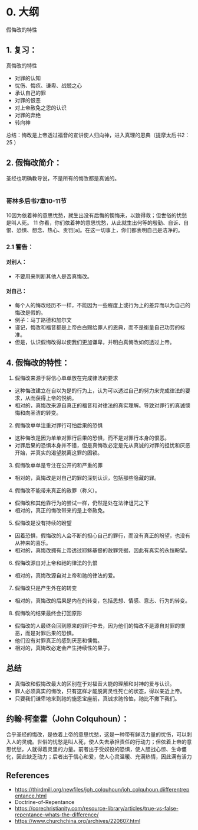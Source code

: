 # 0. 大纲
假悔改的特性

## 1. 复习：
真悔改的特性
- 对罪的认知
- 忧伤、悔疚、谦卑、战兢之心
- 承认自己的罪
- 对罪的恨恶
- 对上帝赦免之恩的认识
- 对罪的弃绝
- 转向神

总结：悔改是上帝透过福音的宣讲使人归向神，进入真理的恩典（提摩太后书2：25 ）


## 2. 假悔改简介：
圣经也明确教导说，不是所有的悔改都是真诚的。
          <br /><br />
### 哥林多后书7章10-11节
10因为依着神的意思忧愁，就生出没有后悔的懊悔来，以致得救；但世俗的忧愁是叫人死。 11 你看，你们依着神的意思忧愁，从此就生出何等的殷勤、自诉、自恨、恐惧、想念、热心、责罚[a]。在这一切事上，你们都表明自己是洁净的。

### 2.1 警告：
#### 对别人：
- 不要用来判断其他人是否真悔改。
#### 对自己：
- 每个人的悔改经历不一样，不能因为一些程度上或行为上的差异而以为自己的悔改是假的。
- 例子：马丁路德和加尔文
- 谨记，悔改和福音都是上帝白白赐给罪人的恩典，而不是衡量自己功劳的标准。
- 但是，认识假悔改得以使我们更加谦卑，并明白真悔改如何透过上帝。
## 4. 假悔改的特性：

1. 假悔改来源于将信心单单放在完成律法的要求
- 这种悔改建立在自以为是的行为上，认为可以透过自己的努力来完成律法的要求，从而获得上帝的悦纳。
- 相对的，真悔改来源自真正的福音和对律法的真实理解。导致对罪行的真诚懊悔和向圣洁的转变。

2. 假悔改单单注重对罪行可怕后果的恐惧
- 这种悔改是因为单单对罪行后果的恐惧，而不是对罪行本身的恨恶。
- 对罪后果的恐惧本身并不错，但是真悔改必定是先从真诚的对罪的担忧和厌恶开始，并真实的渴望脱离这罪的困锁。

3. 假悔改单单是专注在公开的和严重的罪

- 相对的，真悔改是对自己的罪的深刻认识，包括那些隐藏的罪。


4. 假悔改不能带来真正的赦罪（称义）。
- 假悔改和其他靠行为的尝试一样，仍然是处在法律诅咒之下
- 相对的，真正的悔改带来的是上帝赦免。

5. 假悔改是没有持续的盼望
- 因着恐惧，假悔改的人会不断的担心自己的罪行，而没有真正的盼望，也没有从神来的喜乐。
- 相对的，真悔改拥有上帝透过耶稣基督的赦罪凭据，因此有真实的永恒盼望。

6. 假悔改源自对上帝和祂的律法的仇恨
- 相对的，真悔改源自对上帝和祂的律法的爱。

7. 假悔改只是产生外在的转变
- 相对的，真悔改的后果是内在的转变，包括思想、情感、意志、行为的转变。

8. 假悔改的结果最终会打回原形
- 假悔改的人最终会回到原来的罪行中去，因为他们的悔改不是源自对罪的恨恶，而是对罪后果的恐惧。
- 他们没有对罪真正的感到厌恶和懊悔。
- 相对的，真悔改必定会产生持续性的果子。

## 总结
- 真悔改和假悔改最大的区别在于对福音大能的理解和对神的爱与认识。
- 罪人必须真实的悔改，只有这样才能脱离灵性死亡的状态，得以亲近上帝。
- 只要我们谦卑地来到祂的施恩宝座前，真诚求祂怜恤，祂比不撇下我们。

## 约翰·柯奎霍（John Colquhoun）：
合乎圣经的悔改，是依着上帝的意思忧愁，这是一种带有鲜活力量的忧伤，可以刺入人的灵魂。世俗的忧愁是叫人死，使人失去承担责任的行动力；但依着上帝的意思忧愁，人就得着灵里的力量。前者出于受奴役的恐惧，使人胆战心惊、生命僵化，因此缺乏动力；后者出于信心和爱，使人心灵温暖、充满热情，因此满有活力

## References
- https://thirdmill.org/newfiles/joh_colquhoun/joh_colquhoun.diifferentrepentance.html
- Doctrine-of-Repentance
- https://corechristianity.com/resource-library/articles/true-vs-false-repentance-whats-the-difference/
- https://www.churchchina.org/archives/220607.html